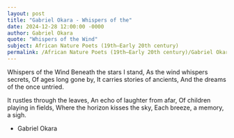 ```yaml
---
layout: post
title: "Gabriel Okara - Whispers of the"
date: 2024-12-28 12:00:00 -0000
author: Gabriel Okara
quote: "Whispers of the Wind"
subject: African Nature Poets (19th–Early 20th century)
permalink: /African Nature Poets (19th–Early 20th century)/Gabriel Okara/Gabriel Okara - Whispers of the
---
```


Whispers of the Wind
Beneath the stars I stand,
As the wind whispers secrets,
Of ages long gone by,
It carries stories of ancients,
And the dreams of the once untried.

It rustles through the leaves,
An echo of laughter from afar,
Of children playing in fields,
Where the horizon kisses the sky,
Each breeze, a memory, a sigh.

- Gabriel Okara
